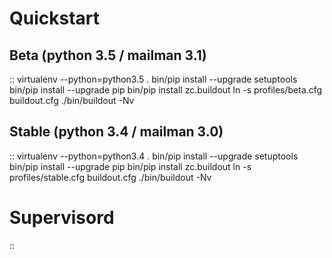 
Quickstart
==========

Beta (python 3.5 / mailman 3.1)
-------------------------------

::
    virtualenv --python=python3.5 .
    bin/pip install --upgrade setuptools
    bin/pip install --upgrade pip
    bin/pip install zc.buildout
    ln -s profiles/beta.cfg buildout.cfg
    ./bin/buildout -Nv

Stable (python 3.4 / mailman 3.0)
---------------------------------

::
    virtualenv --python=python3.4 .
    bin/pip install --upgrade setuptools
    bin/pip install --upgrade pip
    bin/pip install zc.buildout
    ln -s profiles/stable.cfg buildout.cfg
    ./bin/buildout -Nv

Supervisord
===========

::
  
